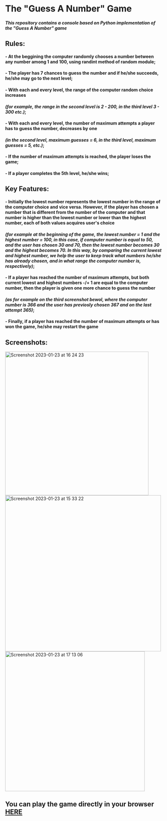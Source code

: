 # **The "Guess A Number" Game**
#### _This repository contains a console based on Python implementation of the "Guess A Number" game_
## Rules:
#### - At the beggining the computer randomly chooses a number between any number among 1 and 100, using randint method of random module;
#### - The player has 7 chances to guess the number and if he/she succeeds, he/she may go to the next level;
#### - With each and every level, the range of the computer random choice increases 
####  *(for example, the range in the second level is 2 - 200, in the third level 3 - 300 etc.)*;
#### - With each and every level, the number of maximum attempts a player has to guess the number, decreases by one 
####    *(in the second level, maximum guesses = 6, in the third level, maximum guesses = 5, etc.)*;
#### - If the number of maximum attempts is reached, the player loses the game;
#### - If a player completes the 5th level, he/she wins;
## Key Features:
#### - Initially the lowest number represents the lowest number in the range of the computer choice and vice versa. However, if the player has chosen a number that is different from the number of the computer and that number is higher than the lowest number or lower than the highest number, each of both values acquires user's choice
####    *(for example at the beginning of the game, the lowest number = 1 and the highest number = 100, in this case, if computer number is equal to 50, and the user has chosen 30 and 70, then the lowest number becomes 30 and the highest becomes 70. In this way, by comparing the current lowest and highest number, we help the user to keep track what numbers he/she has already chosen, and in what range the computer number is, respectively)*;
#### - If a player has reached the number of maximum attempts, but both current lowest and highest numbers -/+ 1 are equal to the computer number, then the player is given one more chance to guess the number 
####    *(as for example on the third screenshot bewol, where the computer number is 366 and the user has previosly chosen 367 and on the last attempt 365)*;
#### - Finally, if a player has reached the number of maximum attempts or has won the game, he/she may restart the game
## Screenshots:
<img width="461" alt="Screenshot 2023-01-23 at 16 24 23" src="https://user-images.githubusercontent.com/122045435/214063729-2d20ca73-30fa-48a7-a25b-82c568b0903d.png">
<img width="501" alt="Screenshot 2023-01-23 at 15 33 22" src="https://user-images.githubusercontent.com/122045435/214052602-b19779e5-61a2-4c1c-ae90-714427613aa1.png">
<img width="449" alt="Screenshot 2023-01-23 at 17 13 06" src="https://user-images.githubusercontent.com/122045435/214075946-0e48ea97-82b3-41df-95ef-ae9dae9d5f94.png">

## You can play the game directly in your browser [HERE](https://replit.com/@BeatrisIlieve/GuessANumberByBeatris#main.py)
